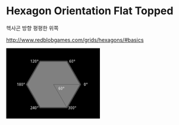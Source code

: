 Hexagon Orientation Flat Topped 
===============================

헥사곤 방향 평평한 위쪽

<http://www.redblobgames.com/grids/hexagons/#basics>

<p><img src="./screenshots/result.png" width=50%"/></p>

